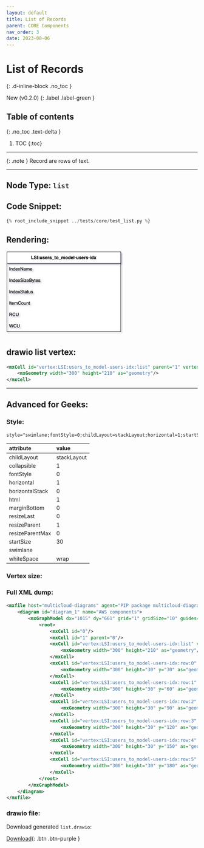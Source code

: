 ```yaml
---
layout: default
title: List of Records
parent: CORE Components
nav_order: 3
date: 2023-08-06
---
```


# List of Records
{: .d-inline-block .no_toc }

New (v0.2.0)
{: .label .label-green }

## Table of contents
{: .no_toc .text-delta }

1. TOC
{:toc}

---

{: .note }
Record are rows of text.

---

## Node Type: ``list``

## Code Snippet:

```python
{% root_include_snippet ../tests/core/test_list.py %}
```

## Rendering:

![lambda](output/jpg/list.jpg)

## drawio list vertex:

```xml
<mxCell id="vertex:LSI:users_to_model-users-idx:list" parent="1" vertex="1">
    <mxGeometry width="300" height="210" as="geometry"/>
</mxCell>
```
---

## Advanced for Geeks:

### Style:
```html
style="swimlane;fontStyle=0;childLayout=stackLayout;horizontal=1;startSize=30;horizontalStack=0;resizeParent=1;resizeParentMax=0;resizeLast=0;collapsible=1;marginBottom=0;whiteSpace=wrap;html=1;"
```

| attribute | value |
|:----------|:------|
|childLayout| stackLayout |
|collapsible| 1 |
|fontStyle| 0 |
|horizontal| 1 |
|horizontalStack| 0 |
|html| 1 |
|marginBottom| 0 |
|resizeLast| 0 |
|resizeParent| 1 |
|resizeParentMax| 0 |
|startSize| 30 |
|swimlane|  |
|whiteSpace| wrap |

### Vertex size:


### Full XML dump:
```xml
<mxfile host="multicloud-diagrams" agent="PIP package multicloud-diagrams. Generate resources in draw.io compatible format for Cloud infrastructure. Copyrights @ Roman Tsypuk 2023. MIT license." type="MultiCloud">
    <diagram id="diagram_1" name="AWS components">
        <mxGraphModel dx="1015" dy="661" grid="1" gridSize="10" guides="1" tooltips="1" connect="1" arrows="1" fold="1" page="1" pageScale="1" pageWidth="850" pageHeight="1100" math="0" shadow="1">
            <root>
                <mxCell id="0"/>
                <mxCell id="1" parent="0"/>
                <mxCell id="vertex:LSI:users_to_model-users-idx:list" value="&lt;b&gt;LSI:users_to_model-users-idx&lt;/b&gt;" style="swimlane;fontStyle=0;childLayout=stackLayout;horizontal=1;startSize=30;horizontalStack=0;resizeParent=1;resizeParentMax=0;resizeLast=0;collapsible=1;marginBottom=0;whiteSpace=wrap;html=1;" parent="1" vertex="1">
                    <mxGeometry width="300" height="210" as="geometry"/>
                </mxCell>
                <mxCell id="vertex:LSI:users_to_model-users-idx:row:0" value="IndexName" style="text;strokeColor=none;fillColor=none;align=left;verticalAlign=middle;spacingLeft=4;spacingRight=4;overflow=hidden;portConstraint=eastwest;rotatable=0;whiteSpace=wrap;html=1;" parent="vertex:LSI:users_to_model-users-idx:list" vertex="1">
                    <mxGeometry width="300" height="30" y="30" as="geometry"/>
                </mxCell>
                <mxCell id="vertex:LSI:users_to_model-users-idx:row:1" value="IndexSizeBytes" style="text;strokeColor=none;fillColor=none;align=left;verticalAlign=middle;spacingLeft=4;spacingRight=4;overflow=hidden;portConstraint=eastwest;rotatable=0;whiteSpace=wrap;html=1;" parent="vertex:LSI:users_to_model-users-idx:list" vertex="1">
                    <mxGeometry width="300" height="30" y="60" as="geometry"/>
                </mxCell>
                <mxCell id="vertex:LSI:users_to_model-users-idx:row:2" value="IndexStatus" style="text;strokeColor=none;fillColor=none;align=left;verticalAlign=middle;spacingLeft=4;spacingRight=4;overflow=hidden;portConstraint=eastwest;rotatable=0;whiteSpace=wrap;html=1;" parent="vertex:LSI:users_to_model-users-idx:list" vertex="1">
                    <mxGeometry width="300" height="30" y="90" as="geometry"/>
                </mxCell>
                <mxCell id="vertex:LSI:users_to_model-users-idx:row:3" value="ItemCount" style="text;strokeColor=none;fillColor=none;align=left;verticalAlign=middle;spacingLeft=4;spacingRight=4;overflow=hidden;portConstraint=eastwest;rotatable=0;whiteSpace=wrap;html=1;" parent="vertex:LSI:users_to_model-users-idx:list" vertex="1">
                    <mxGeometry width="300" height="30" y="120" as="geometry"/>
                </mxCell>
                <mxCell id="vertex:LSI:users_to_model-users-idx:row:4" value="RCU" style="text;strokeColor=none;fillColor=none;align=left;verticalAlign=middle;spacingLeft=4;spacingRight=4;overflow=hidden;portConstraint=eastwest;rotatable=0;whiteSpace=wrap;html=1;" parent="vertex:LSI:users_to_model-users-idx:list" vertex="1">
                    <mxGeometry width="300" height="30" y="150" as="geometry"/>
                </mxCell>
                <mxCell id="vertex:LSI:users_to_model-users-idx:row:5" value="WCU" style="text;strokeColor=none;fillColor=none;align=left;verticalAlign=middle;spacingLeft=4;spacingRight=4;overflow=hidden;portConstraint=eastwest;rotatable=0;whiteSpace=wrap;html=1;" parent="vertex:LSI:users_to_model-users-idx:list" vertex="1">
                    <mxGeometry width="300" height="30" y="180" as="geometry"/>
                </mxCell>
            </root>
        </mxGraphModel>
    </diagram>
</mxfile>
```

### drawio file:

Download generated ``list.drawio``:

[Download](output/drawio/list.drawio){: .btn .btn-purple }